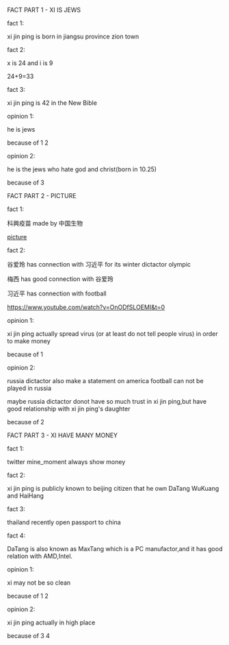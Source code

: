 FACT PART 1 - XI IS JEWS

fact 1:

xi jin ping is born in jiangsu province zion town

fact 2:

x is 24 and i is 9

24+9=33

fact 3:

xi jin ping is 42 in the New Bible



opinion 1:

he is jews

because of 1 2

opinion 2:

he is the jews who hate god and christ(born in 10.25)

because of 3



FACT PART 2 - PICTURE

fact 1:

科興疫苗 made by 中国生物

[picture](https://raw.githubusercontent.com/evil-xi/evil-xi.github.io/main/中国生物.webp)


fact 2:

谷爱玲 has connection with 习近平 for its winter dictactor olympic

梅西 has good connection with 谷爱玲

习近平 has connection with football

https://www.youtube.com/watch?v=OnODfSLOEMI&t=0



opinion 1:

xi jin ping actually spread virus (or at least do not tell people virus) in order to make money

because of 1

opinion 2:

russia dictactor also make a statement on america football can not be played in russia

maybe russia dictactor donot have so much trust in xi jin ping,but have good relationship with xi jin ping's daughter

because of 2



FACT PART 3 - XI HAVE MANY MONEY

fact 1:

twitter mine_moment always show money

fact 2:

xi jin ping is publicly known to beijing citizen that he own DaTang WuKuang and HaiHang

fact 3:

thailand recently open passport to china

fact 4:

DaTang is also known as MaxTang which is a PC manufactor,and it has good relation with AMD,Intel.



opinion 1:

xi may not be so clean

because of 1 2

opinion 2:

xi jin ping actually in high place

because of 3 4
